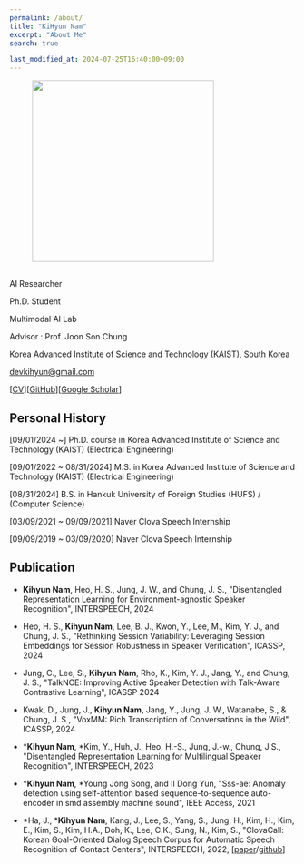 ```yaml
---
permalink: /about/
title: "KiHyun Nam"
excerpt: "About Me"
search: true

last_modified_at: 2024-07-25T16:40:00+09:00
---
```


<figure class="align-left" style="margin-bottom:30px; margin-top:0px;">
  <img src="{{ site.url }}{{ site.baseurl }}/assets/images/KiHyun%20Nam.png" alt="" 
       style="margin-bottom: 0px; heigth: 320px; width: 320px;">
</figure> 



AI Researcher

Ph.D. Student

Multimodal AI Lab

Advisor : Prof. Joon Son Chung

Korea Advanced Institute of Science and Technology (KAIST), South Korea


[devkihyun@gmail.com](mailto:devkihyun@gmail.com)

[[CV](https://github.com/DevKiHyun/devkihyun.github.io/raw/master/assets/docs/KiHyun_CV.pdf)][[GitHub](https://github.com/devkihyun)][[Google Scholar](https://scholar.google.com/citations?user=aSWMxhYAAAAJ&hl=en&oi=sra)]

## Personal History
[09/01/2024 ~] Ph.D. course in Korea Advanced Institute of Science and Technology (KAIST) (Electrical Engineering)

[09/01/2022 ~ 08/31/2024] M.S. in Korea Advanced Institute of Science and Technology (KAIST) (Electrical Engineering)

[08/31/2024] B.S. in Hankuk University of Foreign Studies (HUFS) / (Computer Science)

[03/09/2021 ~ 09/09/2021] Naver Clova Speech Internship

[09/09/2019 ~ 03/09/2020] Naver Clova Speech Internship



## Publication

- **Kihyun Nam**, Heo, H. S., Jung, J. W., and Chung, J. S., "Disentangled Representation Learning for Environment-agnostic Speaker Recognition", INTERSPEECH, 2024

- Heo, H. S., **Kihyun Nam**, Lee, B. J., Kwon, Y., Lee, M., Kim, Y. J., and Chung, J. S., "Rethinking Session Variability: Leveraging Session Embeddings for Session Robustness in Speaker Verification", ICASSP, 2024

- Jung, C., Lee, S., **Kihyun Nam**, Rho, K., Kim, Y. J., Jang, Y., and Chung, J. S., "TalkNCE: Improving Active Speaker Detection with Talk-Aware Contrastive Learning", ICASSP 2024

- Kwak, D., Jung, J., **Kihyun Nam**, Jang, Y., Jung, J. W., Watanabe, S., & Chung, J. S., "VoxMM: Rich Transcription of Conversations in the Wild", ICASSP, 2024

- ***Kihyun Nam**, *Kim, Y., Huh, J., Heo, H.-S., Jung, J.-w., Chung, J.S., "Disentangled Representation Learning for Multilingual Speaker Recognition", INTERSPEECH, 2023

- ***Kihyun Nam**, *Young Jong Song, and Il Dong Yun, "Sss-ae: Anomaly detection using self-attention based sequence-to-sequence auto-encoder in smd assembly machine sound", IEEE Access, 2021

- *Ha, J., ***Kihyun Nam**, Kang, J., Lee, S., Yang, S., Jung, H., Kim, H., Kim, E., Kim, S., Kim, H.A., Doh, K., Lee, C.K., Sung, N., Kim, S., "ClovaCall: Korean Goal-Oriented Dialog Speech Corpus for Automatic Speech Recognition of Contact Centers", INTERSPEECH, 2022, [[paper](https://arxiv.org/abs/2004.09367)/[github](https://github.com/clovaai/ClovaCall)]
